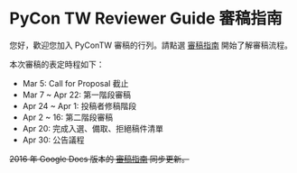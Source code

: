 # PyCon TW Reviewer Guide 審稿指南

您好，歡迎您加入 PyConTW 審稿的行列。請點選 [審稿指南](reviewer-guide.md) 開始了解審稿流程。

本次審稿的表定時程如下：
+ Mar 5: Call for Proposal 截止
+ Mar 7 ~ Apr 22: 第一階段審稿
+ Apr 24 ~ Apr 1: 投稿者修稿階段
+ Apr 2 ~ 16: 第二階段審稿
+ Apr 20: 完成入選、備取、拒絕稿件清單
+ Apr 30: 公告議程

~~2016 年 Google Docs 版本的 [審稿指南](https://docs.google.com/document/d/1S1k_56huMgCp_5vLuiQD-gOvSEDFxo9NQyMLTO3IqqE/edit#) 同步更新。~~
